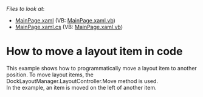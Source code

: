 <!-- default file list -->
*Files to look at*:

* [MainPage.xaml](./CS/DockLayoutManager_MoveItem/MainPage.xaml) (VB: [MainPage.xaml.vb](./VB/DockLayoutManager_MoveItem/MainPage.xaml.vb))
* [MainPage.xaml.cs](./CS/DockLayoutManager_MoveItem/MainPage.xaml.cs) (VB: [MainPage.xaml.vb](./VB/DockLayoutManager_MoveItem/MainPage.xaml.vb))
<!-- default file list end -->
# How to move a layout item in code


<p>This example shows how to programmatically move a layout item to another position. To move layout items, the DockLayoutManager.LayoutController.Move method is used.<br />
In the example, an item is moved on the left of another item.</p><br />


<br/>


